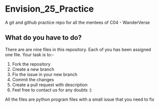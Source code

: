 # Envision_25_Practice
A git and github practice repo for all the mentees of C04 - WanderVerse

## What do you have to do?
There are are nine files in this repository. Each of you has been assigned one file. Your task is to:-

1. Fork the repository
2. Create a new branch
3. Fix the issue in your new branch
4. Commit the changes
5. Create a pull request with description
6. Feel free to contact us for any doubts :)

All the files are python program files with a small issue that you need to fix
